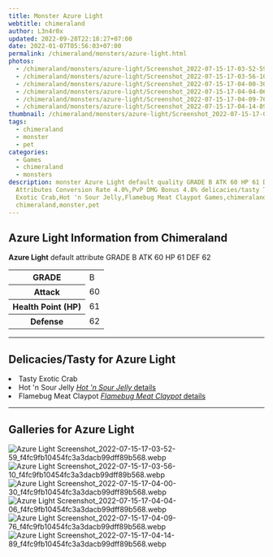 ```yaml
---
title: Monster Azure Light
webtitle: chimeraland
author: L3n4r0x
updated: 2022-09-28T22:18:27+07:00
date: 2022-01-07T05:56:03+07:00
permalink: /chimeraland/monsters/azure-light.html
photos:
  - /chimeraland/monsters/azure-light/Screenshot_2022-07-15-17-03-52-59_f4fc9fb10454fc3a3dacb99dff89b568.webp
  - /chimeraland/monsters/azure-light/Screenshot_2022-07-15-17-03-56-10_f4fc9fb10454fc3a3dacb99dff89b568.webp
  - /chimeraland/monsters/azure-light/Screenshot_2022-07-15-17-04-00-30_f4fc9fb10454fc3a3dacb99dff89b568.webp
  - /chimeraland/monsters/azure-light/Screenshot_2022-07-15-17-04-04-06_f4fc9fb10454fc3a3dacb99dff89b568.webp
  - /chimeraland/monsters/azure-light/Screenshot_2022-07-15-17-04-09-76_f4fc9fb10454fc3a3dacb99dff89b568.webp
  - /chimeraland/monsters/azure-light/Screenshot_2022-07-15-17-04-14-89_f4fc9fb10454fc3a3dacb99dff89b568.webp
thumbnail: /chimeraland/monsters/azure-light/Screenshot_2022-07-15-17-03-52-59_f4fc9fb10454fc3a3dacb99dff89b568.webp
tags:
  - chimeraland
  - monster
  - pet
categories:
  - Games
  - chimeraland
  - monsters
description: monster Azure Light default quality GRADE B ATK 60 HP 61 DEF 62
  Attributes Conversion Rate 4.0%,PvP DMG Bonus 4.8% delicacies/tasty Tasty
  Exotic Crab,Hot 'n Sour Jelly,Flamebug Meat Claypot Games,chimeraland,monsters
  chimeraland,monster,pet
---
```


<section id="bootstrap-wrapper"><link rel="stylesheet" href="https://rawcdn.githack.com/dimaslanjaka/Web-Manajemen/0c3b5aa1813bd4abcd2c11bf3e37928b15c28664/css/bootstrap-5-3-0-alpha3-wrapper.css"/><h2 id="attribute">Azure Light Information from Chimeraland</h2><p><b>Azure Light</b> default attribute GRADE B ATK 60 HP 61 DEF 62<table><tr><th>GRADE</th><td>B</td></tr><tr><th>Attack</th><td>60</td></tr><tr><th>Health Point (HP)</th><td>61</td></tr><tr><th>Defense</th><td>62</td></tr></table></p><hr/><h2 id="delicacies">Delicacies/Tasty for Azure Light</h2><div class="text-white bg-dark"><li class="d-flex justify-content-between">Tasty Exotic Crab </li><li class="d-flex justify-content-between">Hot &#x27;n Sour Jelly <a href="/chimeraland/recipes/hot-n-sour-jelly.html" title="Click here to view recipe Hot &#x27;n Sour Jelly details"><i>Hot &#x27;n Sour Jelly</i> details</a></li><li class="d-flex justify-content-between">Flamebug Meat Claypot <a href="/chimeraland/recipes/flamebug-meat-claypot.html" title="Click here to view recipe Flamebug Meat Claypot details"><i>Flamebug Meat Claypot</i> details</a></li></div><hr/><div id="gallery"><h2>Galleries for Azure Light</h2><div class="row"><div class="col-lg-6 col-12"><img src="/chimeraland/monsters/azure-light/Screenshot_2022-07-15-17-03-52-59_f4fc9fb10454fc3a3dacb99dff89b568.webp" alt="Azure Light Screenshot_2022-07-15-17-03-52-59_f4fc9fb10454fc3a3dacb99dff89b568.webp"/></div><div class="col-lg-6 col-12"><img src="/chimeraland/monsters/azure-light/Screenshot_2022-07-15-17-03-56-10_f4fc9fb10454fc3a3dacb99dff89b568.webp" alt="Azure Light Screenshot_2022-07-15-17-03-56-10_f4fc9fb10454fc3a3dacb99dff89b568.webp"/></div><div class="col-lg-6 col-12"><img src="/chimeraland/monsters/azure-light/Screenshot_2022-07-15-17-04-00-30_f4fc9fb10454fc3a3dacb99dff89b568.webp" alt="Azure Light Screenshot_2022-07-15-17-04-00-30_f4fc9fb10454fc3a3dacb99dff89b568.webp"/></div><div class="col-lg-6 col-12"><img src="/chimeraland/monsters/azure-light/Screenshot_2022-07-15-17-04-04-06_f4fc9fb10454fc3a3dacb99dff89b568.webp" alt="Azure Light Screenshot_2022-07-15-17-04-04-06_f4fc9fb10454fc3a3dacb99dff89b568.webp"/></div><div class="col-lg-6 col-12"><img src="/chimeraland/monsters/azure-light/Screenshot_2022-07-15-17-04-09-76_f4fc9fb10454fc3a3dacb99dff89b568.webp" alt="Azure Light Screenshot_2022-07-15-17-04-09-76_f4fc9fb10454fc3a3dacb99dff89b568.webp"/></div><div class="col-lg-6 col-12"><img src="/chimeraland/monsters/azure-light/Screenshot_2022-07-15-17-04-14-89_f4fc9fb10454fc3a3dacb99dff89b568.webp" alt="Azure Light Screenshot_2022-07-15-17-04-14-89_f4fc9fb10454fc3a3dacb99dff89b568.webp"/></div></div></div></section>